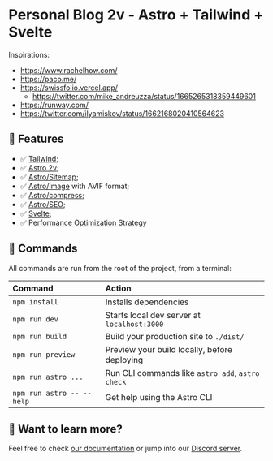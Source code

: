 # Personal Blog 2v - Astro + Tailwind + Svelte

Inspirations:

- https://www.rachelhow.com/
- https://paco.me/
- https://swissfolio.vercel.app/
  - https://twitter.com/mike_andreuzza/status/1665265318359449601
- https://runway.com/
- https://twitter.com/ilyamiskov/status/1662168020410564623

## 🎯 Features

- ✅ [Tailwind](https://tailwindcss.com/);
- ✅ [Astro 2v](https://astro.build/);
- ✅ [Astro/Sitemap](https://docs.astro.build/en/guides/integrations-guide/sitemap/);
- ✅ [Astro/Image](https://docs.astro.build/en/guides/integrations-guide/image/) with AVIF format;
- ✅ [Astro/compress](https://github.com/astro-community/astro-compress);
- ✅ [Astro/SEO](https://github.com/onwidget/astrolib/tree/main/packages/seo);
- ✅ [Svelte](https://svelte.dev/);
- ✅ [Performance Optimization Strategy](https://paper.dropbox.com/doc/Performance-Optimization-Strategy-in-2023--B5jjdEwca8NURASq1CAAnSQVAg-qWcr7orx2cEWHpLqoLeTC)

## 🧞 Commands

All commands are run from the root of the project, from a terminal:

| Command                   | Action                                           |
| :------------------------ | :----------------------------------------------- |
| `npm install`             | Installs dependencies                            |
| `npm run dev`             | Starts local dev server at `localhost:3000`      |
| `npm run build`           | Build your production site to `./dist/`          |
| `npm run preview`         | Preview your build locally, before deploying     |
| `npm run astro ...`       | Run CLI commands like `astro add`, `astro check` |
| `npm run astro -- --help` | Get help using the Astro CLI                     |

## 👀 Want to learn more?

Feel free to check [our documentation](https://docs.astro.build) or jump into our [Discord server](https://astro.build/chat).
